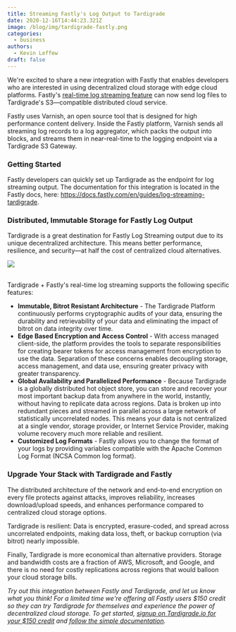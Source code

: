 ```yaml
---
title: Streaming Fastly's Log Output to Tardigrade
date: 2020-12-16T14:44:23.321Z
image: /blog/img/tardigrade-fastly.png
categories:
  - business
authors:
  - Kevin Leffew
draft: false
---
```

We're excited to share a new integration with Fastly that enables developers who are interested in using decentralized cloud storage with edge cloud platforms. Fastly's [real-time log streaming feature](https://docs.fastly.com/en/guides/about-fastlys-realtime-log-streaming-features) can now send log files to Tardigrade's S3—compatible distributed cloud service.

Fastly uses Varnish, an open source tool that is designed for high performance content delivery. Inside the Fastly platform, Varnish sends all streaming log records to a log aggregator, which packs the output into blocks, and streams them in near-real-time to the logging endpoint via a Tardigrade S3 Gateway.

### Getting Started

Fastly developers can quickly set up Tardigrade as the endpoint for log streaming output. The documentation for this integration is located in the Fastly docs, here: <https://docs.fastly.com/en/guides/log-streaming-tardigrade>.

### Distributed, Immutable Storage for Fastly Log Output

Tardigrade is a great destination for Fastly Log Streaming output due to its unique decentralized architecture. This means better performance, resilience, and security—at half the cost of centralized cloud alternatives.

![](/blog/img/fastly2.png)

\
Tardigrade + Fastly's real-time log streaming supports the following specific features:

* **Immutable, Bitrot Resistant Architecture** - The Tardigrade Platform continuously performs cryptographic audits of your data, ensuring the durability and retrievability of your data and eliminating the impact of bitrot on data integrity over time.
* **Edge Based Encryption and Access Control** - With access managed client-side, the platform provides the tools to separate responsibilities for creating bearer tokens for access management from encryption to use the data. Separation of these concerns enables decoupling storage, access management, and data use, ensuring greater privacy with greater transparency.
* **Global Availability and Parallelized Performance** - Because Tardigrade is a globally distributed hot object store, you can store and recover your most important backup data from anywhere in the world, instantly, without having to replicate data across regions. Data is broken up into redundant pieces and streamed in parallel across a large network of statistically uncorrelated nodes. This means your data is not centralized at a single vendor, storage provider, or Internet Service Provider, making volume recovery much more reliable and resilient.
* **Customized Log Formats** - Fastly allows you to change the format of your logs by providing variables compatible with the Apache Common Log Format (NCSA Common log format).

### Upgrade Your Stack with Tardigrade and Fastly

The distributed architecture of the network and end-to-end encryption on every file protects against attacks, improves reliability, increases download/upload speeds, and enhances performance compared to centralized cloud storage options.

Tardigrade is resilient: Data is encrypted, erasure-coded, and spread across uncorrelated endpoints, making data loss, theft, or backup corruption (via bitrot) nearly impossible.

Finally, Tardigrade is more economical than alternative providers. Storage and bandwidth costs are a fraction of AWS, Microsoft, and Google, and there is no need for costly replications across regions that would balloon your cloud storage bills.

*Try out this integration between Fastly and Tardigrade, and let us know what you think! For a limited time we're offering all Fastly users $150 credit so they can try Tardigrade for themselves and experience the power of decentralized cloud storage. To get started, [signup on Tardigrade.io for your $150 credit](https://tardigrade.io/fastly/) and [follow the simple documentation](https://docs.fastly.com/en/guides/log-streaming-tardigrade.).*